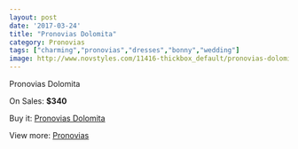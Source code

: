 ```yaml
---
layout: post
date: '2017-03-24'
title: "Pronovias Dolomita"
category: Pronovias
tags: ["charming","pronovias","dresses","bonny","wedding"]
image: http://www.novstyles.com/11416-thickbox_default/pronovias-dolomita.jpg
---
```

Pronovias Dolomita

On Sales: **$340**
<a href="https://www.novstyles.com/en/pronovias/8372-pronovias-dolomita.html"><amp-img layout="responsive" width="600" height="600" src="//www.novstyles.com/11416-thickbox_default/pronovias-dolomita.jpg" alt="Pronovias Dolomita 0" /></a>

Buy it: [Pronovias Dolomita](https://www.novstyles.com/en/pronovias/8372-pronovias-dolomita.html "Pronovias Dolomita")

View more: [Pronovias](https://www.novstyles.com/en/54-pronovias "Pronovias")